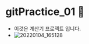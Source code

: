 # gitPractice_01 👋

- 이것은 계산기 프로젝트 입니다.
- ![20220104_165128](https://user-images.githubusercontent.com/95396857/148026557-0bff07ae-788e-4efa-bdf3-4c26116e7294.png)

<!--
**YJYJ123123/YJYJ123123** is a ✨ _special_ ✨ repository because its `README.md` (this file) appears on your GitHub profile.

Here are some ideas to get you started:

- 🔭 I’m currently working on ...
- 🌱 I’m currently learning ...
- 👯 I’m looking to collaborate on ...
- 🤔 I’m looking for help with ...
- 💬 Ask me about ...
- 📫 How to reach me: ...
- 😄 Pronouns: ...
- ⚡ Fun fact: ...
-->
